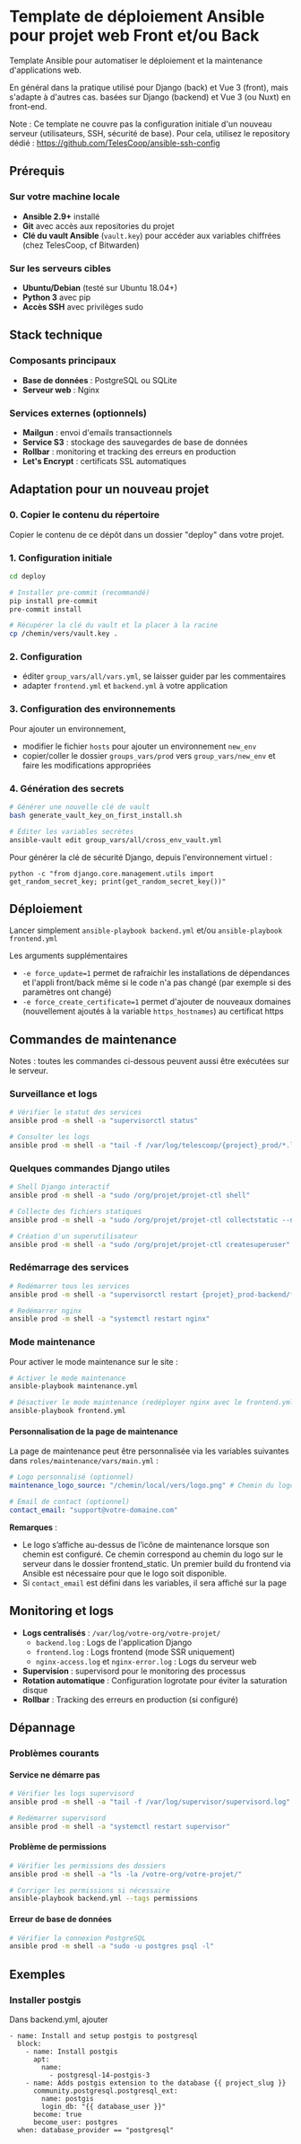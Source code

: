 # Template de déploiement Ansible pour projet web Front et/ou Back

Template Ansible pour automatiser le déploiement et la maintenance d'applications web.

En général dans la pratique utilisé pour Django (back) et Vue 3 (front), mais s'adapte à d'autres cas.
basées sur Django (backend) et Vue 3 (ou Nuxt) en front-end.

Note : Ce template ne couvre pas la configuration initiale d'un nouveau serveur (utilisateurs, SSH, sécurité de base). Pour cela, utilisez le repository dédié : <https://github.com/TelesCoop/ansible-ssh-config>

## Prérequis

### Sur votre machine locale

- **Ansible 2.9+** installé
- **Git** avec accès aux repositories du projet
- **Clé du vault Ansible** (`vault.key`) pour accéder aux variables chiffrées (chez TelesCoop, cf Bitwarden)

### Sur les serveurs cibles

- **Ubuntu/Debian** (testé sur Ubuntu 18.04+)
- **Python 3** avec pip
- **Accès SSH** avec privilèges sudo

## Stack technique

### Composants principaux

- **Base de données** : PostgreSQL ou SQLite
- **Serveur web** : Nginx

### Services externes (optionnels)

- **Mailgun** : envoi d'emails transactionnels
- **Service S3** : stockage des sauvegardes de base de données
- **Rollbar** : monitoring et tracking des erreurs en production
- **Let's Encrypt** : certificats SSL automatiques

## Adaptation pour un nouveau projet

### 0. Copier le contenu du répertoire

Copier le contenu de ce dépôt dans un dossier "deploy" dans votre projet.

### 1. Configuration initiale

```bash
cd deploy

# Installer pre-commit (recommandé)
pip install pre-commit
pre-commit install

# Récupérer la clé du vault et la placer à la racine
cp /chemin/vers/vault.key .
```

### 2. Configuration

- éditer `group_vars/all/vars.yml`, se laisser guider par les commentaires
- adapter `frontend.yml` et `backend.yml` à votre application

### 3. Configuration des environnements

Pour ajouter un environnement,

- modifier le fichier `hosts` pour ajouter un environnement `new_env`
- copier/coller le dossier `groups_vars/prod` vers `group_vars/new_env` et faire les modifications appropriées

### 4. Génération des secrets

```bash
# Générer une nouvelle clé de vault
bash generate_vault_key_on_first_install.sh

# Éditer les variables secrètes
ansible-vault edit group_vars/all/cross_env_vault.yml
```

Pour générer la clé de sécurité Django, depuis l'environnement virtuel :

`python -c "from django.core.management.utils import get_random_secret_key; print(get_random_secret_key())"`

## Déploiement

Lancer simplement `ansible-playbook backend.yml` et/ou `ansible-playbook frontend.yml`

Les arguments supplémentaires

- `-e force_update=1` permet de rafraichir les installations de dépendances et l'appli front/back même si le code n'a pas changé (par exemple si des paramètres ont changé)
- `-e force_create_certificate=1` permet d'ajouter de nouveaux domaines (nouvellement ajoutés à la variable `https_hostnames`) au certificat https

## Commandes de maintenance

Notes : toutes les commandes ci-dessous peuvent aussi être exécutées sur le serveur.

### Surveillance et logs

```bash
# Vérifier le statut des services
ansible prod -m shell -a "supervisorctl status"

# Consulter les logs
ansible prod -m shell -a "tail -f /var/log/telescoop/{project}_prod/*.log"
```

### Quelques commandes Django utiles

```bash
# Shell Django interactif
ansible prod -m shell -a "sudo /org/projet/projet-ctl shell"

# Collecte des fichiers statiques
ansible prod -m shell -a "sudo /org/projet/projet-ctl collectstatic --noinput"

# Création d'un superutilisateur
ansible prod -m shell -a "sudo /org/projet/projet-ctl createsuperuser"
```

### Redémarrage des services

```bash
# Redémarrer tous les services
ansible prod -m shell -a "supervisorctl restart {projet}_prod-backend/frontend"

# Redémarrer nginx
ansible prod -m shell -a "systemctl restart nginx"
```

### Mode maintenance

Pour activer le mode maintenance sur le site :

```bash
# Activer le mode maintenance
ansible-playbook maintenance.yml

# Désactiver le mode maintenance (redéployer nginx avec le frontend.yml par exemple)
ansible-playbook frontend.yml
```

#### Personnalisation de la page de maintenance

La page de maintenance peut être personnalisée via les variables suivantes dans `roles/maintenance/vars/main.yml` :

```yaml
# Logo personnalisé (optionnel)
maintenance_logo_source: "/chemin/local/vers/logo.png" # Chemin du logo sur le frontend_static

# Email de contact (optionnel)
contact_email: "support@votre-domaine.com"
```

**Remarques** :

- Le logo s’affiche au-dessus de l’icône de maintenance lorsque son chemin est configuré. Ce chemin correspond au chemin du logo sur le serveur dans le dossier frontend_static. Un premier build du frontend via Ansible est nécessaire pour que le logo soit disponible.
- Si `contact_email` est défini dans les variables, il sera affiché sur la page

## Monitoring et logs

- **Logs centralisés** : `/var/log/votre-org/votre-projet/`
  - `backend.log` : Logs de l'application Django
  - `frontend.log` : Logs frontend (mode SSR uniquement)
  - `nginx-access.log` et `nginx-error.log` : Logs du serveur web
- **Supervision** : supervisord pour le monitoring des processus
- **Rotation automatique** : Configuration logrotate pour éviter la saturation disque
- **Rollbar** : Tracking des erreurs en production (si configuré)

## Dépannage

### Problèmes courants

#### Service ne démarre pas

```bash
# Vérifier les logs supervisord
ansible prod -m shell -a "tail -f /var/log/supervisor/supervisord.log"

# Redémarrer supervisord
ansible prod -m shell -a "systemctl restart supervisor"
```

#### Problème de permissions

```bash
# Vérifier les permissions des dossiers
ansible prod -m shell -a "ls -la /votre-org/votre-projet/"

# Corriger les permissions si nécessaire
ansible-playbook backend.yml --tags permissions
```

#### Erreur de base de données

```bash
# Vérifier la connexion PostgreSQL
ansible prod -m shell -a "sudo -u postgres psql -l"
```

## Exemples

### Installer postgis

Dans backend.yml, ajouter

```
- name: Install and setup postgis to postgresql
  block:
    - name: Install postgis
      apt:
        name:
          - postgresql-14-postgis-3
    - name: Adds postgis extension to the database {{ project_slug }}
      community.postgresql.postgresql_ext:
        name: postgis
        login_db: "{{ database_user }}"
      become: true
      become_user: postgres
  when: database_provider == "postgresql"
```
